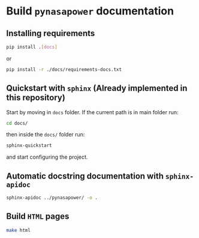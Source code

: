 # Build ```pynasapower``` documentation

## Installing requirements
```bash
pip install .[docs]
```
or

```bash
pip install -r ./docs/requirements-docs.txt
```

## Quickstart with ```sphinx``` (Already implemented in this repository)

Start by moving in ```docs``` folder. If the current path is in
main folder run:

```bash
cd docs/
```

then inside the ```docs/``` folder run:

```bash
sphinx-quickstart
```

and start configuring the project.

## Automatic docstring documentation with ```sphinx-apidoc```

```bash
sphinx-apidoc ../pynasapower/ -o .
```

## Build ```HTML``` pages

```bash
make html
```